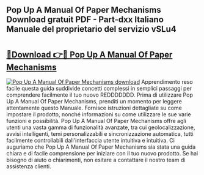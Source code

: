 ## Pop Up A Manual Of Paper Mechanisms Download gratuit PDF - Part-dxx Italiano Manuale del proprietario del servizio vSLu4

# <h2><a href="http://dfewcp.blite.top/?on=Pop+Up+A+Manual+Of+Paper+Mechanisms">🔗Download 👉🔴 Pop Up A Manual Of Paper Mechanisms</a></h2>

[![Pop Up A Manual Of Paper Mechanisms download](https://i.imgur.com/lujVjoI.png)](http://dfewcp.blite.top/?on=Pop+Up+A+Manual+Of+Paper+Mechanisms)
Apprendimento reso facile questa guida suddivide concetti complessi in semplici passaggi per comprendere facilmente il tuo nuovo REDDDDDDD. Prima di utilizzare Pop Up A Manual Of Paper Mechanisms, prenditi un momento per leggere attentamente questo Manuale. Fornisce istruzioni dettagliate su come impostare il prodotto, nonché informazioni su come utilizzare le sue varie funzioni e possibilità. Pop Up A Manual Of Paper Mechanisms offre agli utenti una vasta gamma di funzionalità avanzate, tra cui geolocalizzazione, avvisi intelligenti, temi personalizzabili e sincronizzazione automatica, tutti facilmente controllabili dall'interfaccia utente intuitiva e intuitiva. Ci auguriamo che Pop Up A Manual Of Paper Mechanisms sia stata una guida chiara e di facile comprensione per iniziare con il tuo nuovo prodotto. Se hai bisogno di aiuto o chiarimenti, non esitare a contattare il nostro team di assistenza clienti.
